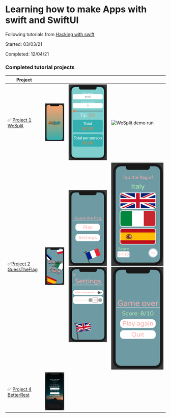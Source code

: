 # Learning how to make Apps with swift and SwiftUI
Following tutorials from [Hacking with swift](hackingwithswift.com)

Started: 03/03/21

Completed: 12/04/21

### Completed tutorial projects
|Project               |                                                    |                                                              |                                                     |
|----------------------|----------------------------------------------------|--------------------------------------------------------------|-----------------------------------------------------|
| ✅ [Project 1 WeSplit](https://github.com/tinotusa/hacking-with-swift/tree/main/WeSplit) | ![WeSplit splash](projectImages/WeSplit/splash.png)|  ![WeSplit main screen](projectImages/WeSplit/mainScreen.png)|![WeSplit demo run](projectImages/WeSplit/demo.gif)|
| ✅[Project 2 GuessTheFlag](https://github.com/tinotusa/hacking-with-swift/tree/main/GuessTheFlag) | ![GuessTheFlag splash](projectImages/GuessTheFlag/splash.png)| ![GuessTheFlag main menu](projectImages/GuessTheFlag/mainMenu.png) ![GuessTheFlag settings](projectImages/GuessTheFlag/settings.png) | ![GuessTheFlag settings](projectImages/GuessTheFlag/game.png) ![GuessTheFlag settings](projectImages/GuessTheFlag/gameOver.png)|
| ✅ [Project 4 BetterRest](https://github.com/tinotusa/hacking-with-swift/tree/main/BetterRest) | ![BetterRest main screen](projectImages/BetterRest/main.png)|
